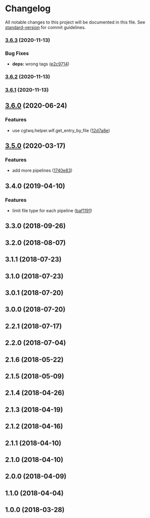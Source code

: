 # Changelog

All notable changes to this project will be documented in this file. See [standard-version](https://github.com/conventional-changelog/standard-version) for commit guidelines.

### [3.6.3](https://github.com/WuLiFang/uploader/compare/v3.6.2...v3.6.3) (2020-11-13)


### Bug Fixes

* **deps:** wrong tags ([e2c9714](https://github.com/WuLiFang/uploader/commit/e2c97140fd6e4a856c2e34ac3d2cf4da06fb93b7))

### [3.6.2](https://github.com/WuLiFang/uploader/compare/v3.6.1...v3.6.2) (2020-11-13)

### [3.6.1](https://github.com/WuLiFang/uploader/compare/v3.6.0...v3.6.1) (2020-11-13)

## [3.6.0](https://github.com/WuLiFang/uploader/compare/v3.5.0...v3.6.0) (2020-06-24)


### Features

* use cgtwq.helper.wlf.get_entry_by_file ([12d7a8e](https://github.com/WuLiFang/uploader/commit/12d7a8e22200f6feb96506505190017e99ec0e4b))

## [3.5.0](https://git.wlf.com/WuLiFang/uploader/compare/v3.4.0...v3.5.0) (2020-03-17)


### Features

* add more pipelines ([1740e83](https://git.wlf.com/WuLiFang/uploader/commit/1740e83))

## 3.4.0 (2019-04-10)

### Features

- limit file type for each pipeline ([baf1191](https://github.com/WuLiFang/uploader/commit/baf1191))

## 3.3.0 (2018-09-26)

## 3.2.0 (2018-08-07)

## 3.1.1 (2018-07-23)

## 3.1.0 (2018-07-23)

## 3.0.1 (2018-07-20)

## 3.0.0 (2018-07-20)

## 2.2.1 (2018-07-17)

## 2.2.0 (2018-07-04)

## 2.1.6 (2018-05-22)

## 2.1.5 (2018-05-09)

## 2.1.4 (2018-04-26)

## 2.1.3 (2018-04-19)

## 2.1.2 (2018-04-16)

## 2.1.1 (2018-04-10)

## 2.1.0 (2018-04-10)

## 2.0.0 (2018-04-09)

## 1.1.0 (2018-04-04)

## 1.0.0 (2018-03-28)
